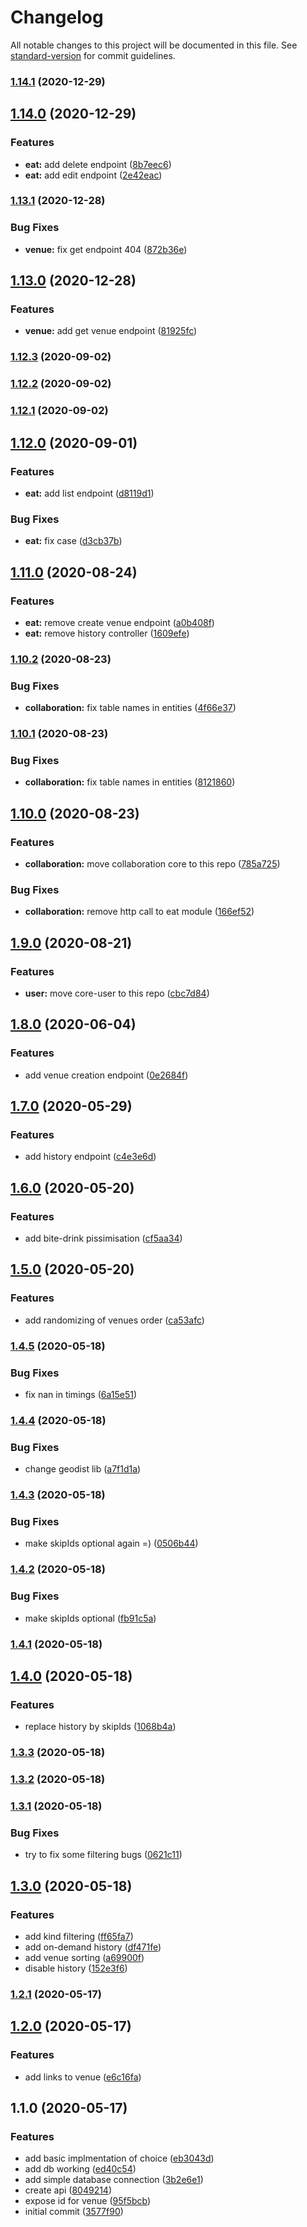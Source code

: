 # Changelog

All notable changes to this project will be documented in this file. See [standard-version](https://github.com/conventional-changelog/standard-version) for commit guidelines.

### [1.14.1](https://github.com/trip-a-trip/core-eat/compare/v1.14.0...v1.14.1) (2020-12-29)

## [1.14.0](https://github.com/trip-a-trip/core-eat/compare/v1.13.1...v1.14.0) (2020-12-29)

### Features

- **eat:** add delete endpoint ([8b7eec6](https://github.com/trip-a-trip/core-eat/commit/8b7eec636b38e3abaa9fd8d7e8d6f7658a3f5db6))
- **eat:** add edit endpoint ([2e42eac](https://github.com/trip-a-trip/core-eat/commit/2e42eac25bf032d4a4ad1d298ee509976b4c04e1))

### [1.13.1](https://github.com/trip-a-trip/core-eat/compare/v1.13.0...v1.13.1) (2020-12-28)

### Bug Fixes

- **venue:** fix get endpoint 404 ([872b36e](https://github.com/trip-a-trip/core-eat/commit/872b36eb21bf435fa1f75cfc8b6fc33d79917b9b))

## [1.13.0](https://github.com/trip-a-trip/core-eat/compare/v1.12.3...v1.13.0) (2020-12-28)

### Features

- **venue:** add get venue endpoint ([81925fc](https://github.com/trip-a-trip/core-eat/commit/81925fc15b9a44dc1c2be361d11ada4b7bc709ea))

### [1.12.3](https://github.com/trip-a-trip/core-eat/compare/v1.12.2...v1.12.3) (2020-09-02)

### [1.12.2](https://github.com/trip-a-trip/core-eat/compare/v1.12.1...v1.12.2) (2020-09-02)

### [1.12.1](https://github.com/trip-a-trip/core-eat/compare/v1.12.0...v1.12.1) (2020-09-02)

## [1.12.0](https://github.com/trip-a-trip/core-eat/compare/v1.11.0...v1.12.0) (2020-09-01)

### Features

- **eat:** add list endpoint ([d8119d1](https://github.com/trip-a-trip/core-eat/commit/d8119d1cde022531867622ba02d9a38aa29baba8))

### Bug Fixes

- **eat:** fix case ([d3cb37b](https://github.com/trip-a-trip/core-eat/commit/d3cb37bd3d14d606b020fb81ecd78577e2c82967))

## [1.11.0](https://github.com/trip-a-trip/core-eat/compare/v1.10.2...v1.11.0) (2020-08-24)

### Features

- **eat:** remove create venue endpoint ([a0b408f](https://github.com/trip-a-trip/core-eat/commit/a0b408f2c8f7ab7f341ac2ad8366fc2fb8fac84e))
- **eat:** remove history controller ([1609efe](https://github.com/trip-a-trip/core-eat/commit/1609efeeca3f5335a85c227a8d68571d86b85ce0))

### [1.10.2](https://github.com/trip-a-trip/core-eat/compare/v1.10.1...v1.10.2) (2020-08-23)

### Bug Fixes

- **collaboration:** fix table names in entities ([4f66e37](https://github.com/trip-a-trip/core-eat/commit/4f66e372383543dd93e0a06ebdb1bc99a71175e7))

### [1.10.1](https://github.com/trip-a-trip/core-eat/compare/v1.10.0...v1.10.1) (2020-08-23)

### Bug Fixes

- **collaboration:** fix table names in entities ([8121860](https://github.com/trip-a-trip/core-eat/commit/81218604a091e56ea39edcf464175af7525276fc))

## [1.10.0](https://github.com/trip-a-trip/core-eat/compare/v1.9.0...v1.10.0) (2020-08-23)

### Features

- **collaboration:** move collaboration core to this repo ([785a725](https://github.com/trip-a-trip/core-eat/commit/785a725857ab1afd7c3d6e0271663d285ed80a2c))

### Bug Fixes

- **collaboration:** remove http call to eat module ([166ef52](https://github.com/trip-a-trip/core-eat/commit/166ef5296505dd42023fed02c26a842987be4a6a))

## [1.9.0](https://github.com/trip-a-trip/core-eat/compare/v1.8.0...v1.9.0) (2020-08-21)

### Features

- **user:** move core-user to this repo ([cbc7d84](https://github.com/trip-a-trip/core-eat/commit/cbc7d84ab02613ed806de7b278d14823d1479146))

## [1.8.0](https://github.com/trip-a-trip/core-eat/compare/v1.7.0...v1.8.0) (2020-06-04)

### Features

- add venue creation endpoint ([0e2684f](https://github.com/trip-a-trip/core-eat/commit/0e2684f4da06f5316aff1827622150bb7453cd3e))

## [1.7.0](https://github.com/trip-a-trip/core-eat/compare/v1.6.0...v1.7.0) (2020-05-29)

### Features

- add history endpoint ([c4e3e6d](https://github.com/trip-a-trip/core-eat/commit/c4e3e6de3d4de14b9d82f4f4d6ada97b0cbb0ca6))

## [1.6.0](https://github.com/trip-a-trip/core-eat/compare/v1.5.0...v1.6.0) (2020-05-20)

### Features

- add bite-drink pissimisation ([cf5aa34](https://github.com/trip-a-trip/core-eat/commit/cf5aa34b358ee6536e6b3c9e638e5cb97facbacb))

## [1.5.0](https://github.com/trip-a-trip/core-eat/compare/v1.4.5...v1.5.0) (2020-05-20)

### Features

- add randomizing of venues order ([ca53afc](https://github.com/trip-a-trip/core-eat/commit/ca53afcd8e060a8eb45090a245aadcba6e221625))

### [1.4.5](https://github.com/trip-a-trip/core-eat/compare/v1.4.4...v1.4.5) (2020-05-18)

### Bug Fixes

- fix nan in timings ([6a15e51](https://github.com/trip-a-trip/core-eat/commit/6a15e512f839ce52d08b450bf7fb1d60abd9a4e6))

### [1.4.4](https://github.com/trip-a-trip/core-eat/compare/v1.4.3...v1.4.4) (2020-05-18)

### Bug Fixes

- change geodist lib ([a7f1d1a](https://github.com/trip-a-trip/core-eat/commit/a7f1d1a41da652207d0aae0625ff7ec38e144508))

### [1.4.3](https://github.com/trip-a-trip/core-eat/compare/v1.4.2...v1.4.3) (2020-05-18)

### Bug Fixes

- make skipIds optional again =) ([0506b44](https://github.com/trip-a-trip/core-eat/commit/0506b446a10db3eecd61f71718c3b9d4ba5f4bab))

### [1.4.2](https://github.com/trip-a-trip/core-eat/compare/v1.4.1...v1.4.2) (2020-05-18)

### Bug Fixes

- make skipIds optional ([fb91c5a](https://github.com/trip-a-trip/core-eat/commit/fb91c5ad8d54c669f561227a3d9f81388ec1c24f))

### [1.4.1](https://github.com/trip-a-trip/core-eat/compare/v1.4.0...v1.4.1) (2020-05-18)

## [1.4.0](https://github.com/trip-a-trip/core-eat/compare/v1.3.3...v1.4.0) (2020-05-18)

### Features

- replace history by skipIds ([1068b4a](https://github.com/trip-a-trip/core-eat/commit/1068b4af764c4294c1f872ba157a7df58792749b))

### [1.3.3](https://github.com/trip-a-trip/core-eat/compare/v1.3.2...v1.3.3) (2020-05-18)

### [1.3.2](https://github.com/trip-a-trip/core-eat/compare/v1.3.1...v1.3.2) (2020-05-18)

### [1.3.1](https://github.com/trip-a-trip/core-eat/compare/v1.3.0...v1.3.1) (2020-05-18)

### Bug Fixes

- try to fix some filtering bugs ([0621c11](https://github.com/trip-a-trip/core-eat/commit/0621c1172678630162f0a2077dc6d4c9fd56e68b))

## [1.3.0](https://github.com/trip-a-trip/core-eat/compare/v1.2.1...v1.3.0) (2020-05-18)

### Features

- add kind filtering ([ff65fa7](https://github.com/trip-a-trip/core-eat/commit/ff65fa7a890c585b973213f3820c704843add428))
- add on-demand history ([df471fe](https://github.com/trip-a-trip/core-eat/commit/df471fe4dbd056fad746da0667d8de579b9e9c26))
- add venue sorting ([a69900f](https://github.com/trip-a-trip/core-eat/commit/a69900f3545857c5ac7d64e511c0609d574b08c6))
- disable history ([152e3f6](https://github.com/trip-a-trip/core-eat/commit/152e3f678a604d739bf394ee7430dd86ab312590))

### [1.2.1](https://github.com/trip-a-trip/core-eat/compare/v1.2.0...v1.2.1) (2020-05-17)

## [1.2.0](https://github.com/trip-a-trip/core-eat/compare/v1.1.0...v1.2.0) (2020-05-17)

### Features

- add links to venue ([e6c16fa](https://github.com/trip-a-trip/core-eat/commit/e6c16fa61f91d4b540bf839dbd1877c0f5c54238))

## 1.1.0 (2020-05-17)

### Features

- add basic implmentation of choice ([eb3043d](https://github.com/trip-a-trip/core-eat/commit/eb3043deb1cbc7dbcb1b3e715c57069d08db26fe))
- add db working ([ed40c54](https://github.com/trip-a-trip/core-eat/commit/ed40c54d74291c62dc66a396217f36a48ae44f77))
- add simple database connection ([3b2e6e1](https://github.com/trip-a-trip/core-eat/commit/3b2e6e157d8bb2596290d4fdce8ea4929fcc95a6))
- create api ([8049214](https://github.com/trip-a-trip/core-eat/commit/80492140c95aaa5fe10c15c569158069652c78fc))
- expose id for venue ([95f5bcb](https://github.com/trip-a-trip/core-eat/commit/95f5bcb06ddb0a6188303ecef16132d84ae96862))
- initial commit ([3577f90](https://github.com/trip-a-trip/core-eat/commit/3577f90555fcbb1bc80e8c2925c805e111d98d43))
